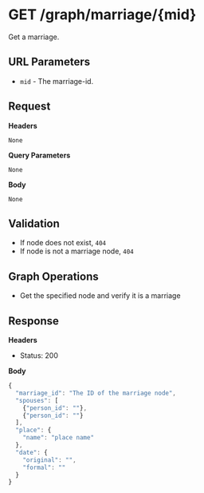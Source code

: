 # GET /graph/marriage/{mid}
Get a marriage.

## URL Parameters

* `mid` - The marriage-id.

## Request

**Headers**

`None`

**Query Parameters**

`None`

**Body**

`None`

## Validation

* If node does not exist, `404`
* If node is not a marriage node, `404`

## Graph Operations

* Get the specified node and verify it is a marriage

## Response

**Headers**

* Status: 200

**Body**
````javascript
{
  "marriage_id": "The ID of the marriage node",
  "spouses": [
    {"person_id": ""},
    {"person_id": ""}
  ],
  "place": {
    "name": "place name"
  },
  "date": {
    "original": "",
    "formal": ""
  }
}
````